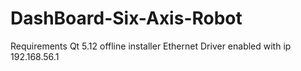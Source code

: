 # DashBoard-Six-Axis-Robot
Requirements Qt 5.12 offline installer
Ethernet Driver enabled with ip 192.168.56.1 
